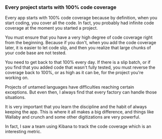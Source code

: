 ### Every project starts with 100% code coverage

Every app starts with 100% code coverage because by definition, when you start coding, you cover all the code.  In fact, you probably had infinite code coverage at the moment you started a project.

You must ensure that you have a very high degree of code coverage right from the beginning. Because if you don't, when you add the code coverage later, it is easier to let code slip, and then you realize that large chunks of your code base are not tested.

You need to get back to that 100% every day. If there is a slip batch, or if you find that you added code that wasn't fully tested, you must reverse the coverage back to 100%, or as high as it can be, for the project you're working on. 

Projects of untamed languages have difficulties reaching certain exceptions. But even then, I always find that every factory can handle those situations.

It is very important that you learn the discipline and the habit of always keeping the app. This is where it all makes a big difference, and things like Wallaby and crunch and some other digitizations are very powerful.

In fact, I saw a team using Kibana to track the code coverage which is an interesting metric.

